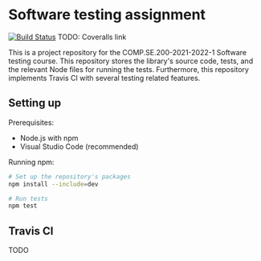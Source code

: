 # Software testing assignment

[![Build Status](https://app.travis-ci.com/gitranes/COMP.SE.200-2021-2022-1.svg?branch=main)](https://app.travis-ci.com/gitranes/COMP.SE.200-2021-2022-1)
TODO: Coveralls link

This is a project repository for the COMP.SE.200-2021-2022-1 Software testing
course. This repository stores the library's source code, tests, and the
relevant Node files for running the tests. Furthermore, this repository
implements Travis CI with several testing related features.

## Setting up

Prerequisites:
  - Node.js with npm
  - Visual Studio Code (recommended)

Running npm:
```bash
# Set up the repository's packages
npm install --include=dev

# Run tests
npm test
```

## Travis CI

TODO
